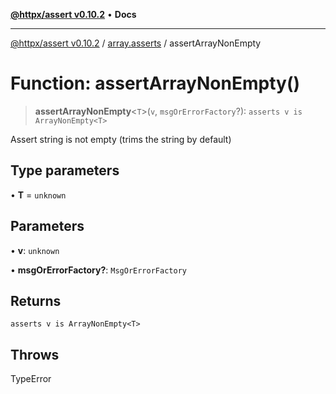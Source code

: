 [**@httpx/assert v0.10.2**](../../README.md) • **Docs**

***

[@httpx/assert v0.10.2](../../README.md) / [array.asserts](../README.md) / assertArrayNonEmpty

# Function: assertArrayNonEmpty()

> **assertArrayNonEmpty**\<`T`\>(`v`, `msgOrErrorFactory`?): `asserts v is ArrayNonEmpty<T>`

Assert string is not empty (trims the string by default)

## Type parameters

• **T** = `unknown`

## Parameters

• **v**: `unknown`

• **msgOrErrorFactory?**: `MsgOrErrorFactory`

## Returns

`asserts v is ArrayNonEmpty<T>`

## Throws

TypeError
